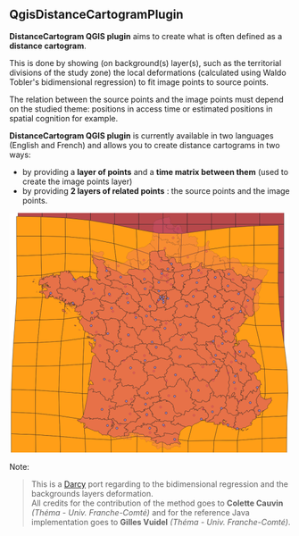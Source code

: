 ## QgisDistanceCartogramPlugin


**DistanceCartogram QGIS plugin** aims to create what is often defined as a **distance cartogram**.

This is done by showing (on background(s) layer(s), such as the territorial divisions of the study zone) the local
deformations (calculated using Waldo Tobler's bidimensional regression) to fit image points to source points.

The relation between the source points and the image points must depend on the studied theme: positions in access time or estimated positions in spatial cognition for example.

**DistanceCartogram QGIS plugin** is currently available in two languages (English and French) and allows you to create distance cartograms in two ways:

* by providing a **layer of points** and a **time matrix between them** (used to create the image points layer)
* by providing **2 layers of related points** : the source points and the image points.


![png](help/source/img/screenshot500.png)

Note:
> This is a [Darcy](https://sourcesup.renater.fr/www/transcarto/darcy/) port regarding to the bidimensional regression and the backgrounds layers deformation.  
All credits for the contribution of the method goes to **Colette Cauvin** *(Théma - Univ. Franche-Comté)* and for the reference Java implementation goes to **Gilles Vuidel** *(Théma - Univ. Franche-Comté)*.
